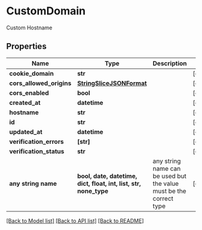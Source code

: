 # CustomDomain

Custom Hostname

## Properties
Name | Type | Description | Notes
------------ | ------------- | ------------- | -------------
**cookie_domain** | **str** |  | [optional] 
**cors_allowed_origins** | [**StringSliceJSONFormat**](StringSliceJSONFormat.md) |  | [optional] 
**cors_enabled** | **bool** |  | [optional] 
**created_at** | **datetime** |  | [optional] 
**hostname** | **str** |  | [optional] 
**id** | **str** |  | [optional] 
**updated_at** | **datetime** |  | [optional] 
**verification_errors** | **[str]** |  | [optional] 
**verification_status** | **str** |  | [optional] 
**any string name** | **bool, date, datetime, dict, float, int, list, str, none_type** | any string name can be used but the value must be the correct type | [optional]

[[Back to Model list]](../README.md#documentation-for-models) [[Back to API list]](../README.md#documentation-for-api-endpoints) [[Back to README]](../README.md)


